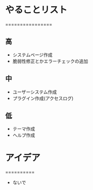 # やることリスト
================
## 高
- システムページ作成
- 脆弱性修正とかエラーチェックの追加
## 中
- ユーザーシステム作成
- プラグイン作成(アクセスログ)
## 低
- テーマ作成
- ヘルプ作成

# アイデア
==========
- ないで